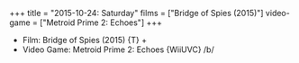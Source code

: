 +++
title = "2015-10-24: Saturday"
films = ["Bridge of Spies (2015)"]
video-game = ["Metroid Prime 2: Echoes"]
+++


* Film: Bridge of Spies (2015) {T} +
* Video Game: Metroid Prime 2: Echoes {WiiUVC} /b/